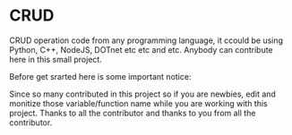 # CRUD
CRUD operation code from any programming language, it ccould be using Python, C++, NodeJS, DOTnet etc etc and etc. Anybody can contribute here in this small project.




Before get srarted here is some important notice:

Since so many contributed in this project so if you are newbies, edit and monitize those variable/function name while you are working with this project.
Thanks to all the contributor and thanks to you from all the contributor.
